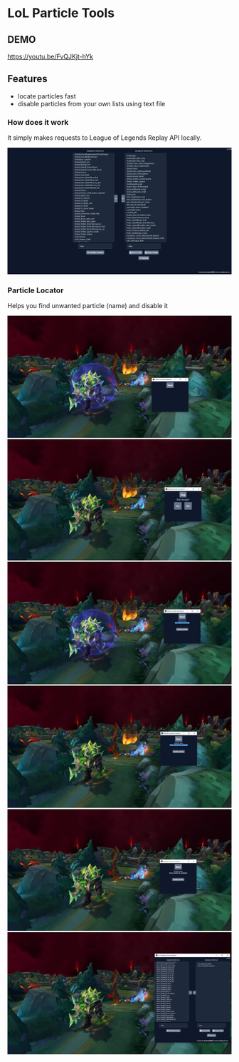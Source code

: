 # LoL Particle Tools

## DEMO
https://youtu.be/FvQJKjt-hYk

## Features

- locate particles fast
- disable particles from your own lists using text file

### How does it work

It simply makes requests to League of Legends Replay API locally.

<a href="https://github.com/xDroni/lol-particle-tools/blob/main/demo/demo-image.png?raw=true">![demo](demo/demo-image.png)</a>

### Particle Locator

Helps you find unwanted particle (name) and disable it

![particle-locator-1](demo/particle-locator-1.jpg)
![particle-locator-2](demo/particle-locator-2.jpg)
![particle-locator-3](demo/particle-locator-3.jpg)
![particle-locator-4](demo/particle-locator-4.jpg)
![particle-locator-5](demo/particle-locator-5.jpg)
![particle-locator-6](demo/particle-locator-6.jpg)
